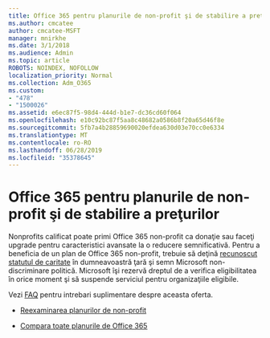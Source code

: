 ```yaml
---
title: Office 365 pentru planurile de non-profit şi de stabilire a preţurilor
ms.author: cmcatee
author: cmcatee-MSFT
manager: mnirkhe
ms.date: 3/1/2018
ms.audience: Admin
ms.topic: article
ROBOTS: NOINDEX, NOFOLLOW
localization_priority: Normal
ms.collection: Adm_O365
ms.custom:
- "478"
- "1500026"
ms.assetid: e6ec87f5-98d4-444d-b1e7-dc36cd60f064
ms.openlocfilehash: e10c92bc87f5aa8c48682a0586b8f20a65d46f8e
ms.sourcegitcommit: 5fb7a4b28859690020efdea630d03e70cc0e6334
ms.translationtype: MT
ms.contentlocale: ro-RO
ms.lasthandoff: 06/28/2019
ms.locfileid: "35378645"
---
```

# <a name="office-365-for-nonprofit-plans-and-pricing"></a>Office 365 pentru planurile de non-profit şi de stabilire a preţurilor

Nonprofits calificat poate primi Office 365 non-profit ca donaţie sau faceţi upgrade pentru caracteristici avansate la o reducere semnificativă. Pentru a beneficia de un plan de Office 365 non-profit, trebuie să deţină [recunoscut statutul de caritate](https://go.microsoft.com/fwlink/p/?LinkID=330253) în dumneavoastră ţară şi semn Microsoft non-discriminare politică. Microsoft îşi rezervă dreptul de a verifica eligibilitatea în orice moment şi să suspende serviciul pentru organizaţiile eligibile.
  
Vezi [FAQ](https://products.office.com/nonprofit/office-365-nonprofit) pentru intrebari suplimentare despre aceasta oferta.
  
- [Reexaminarea planurilor de non-profit](https://products.office.com/nonprofit/office-365-nonprofit-plans-and-pricing?tab=1)

- [Compara toate planurile de Office 365](https://products.office.com/business/compare-more-office-365-for-business-plans)
